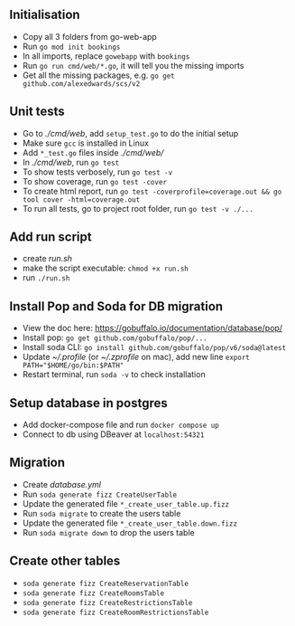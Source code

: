 ## Initialisation

- Copy all 3 folders from go-web-app
- Run `go mod init bookings`
- In all imports, replace `gowebapp` with `bookings`
- Run `go run cmd/web/*.go`, it will tell you the missing imports
- Get all the missing packages, e.g. `go get github.com/alexedwards/scs/v2`

## Unit tests

- Go to _./cmd/web_, add `setup_test.go` to do the initial setup
- Make sure `gcc` is installed in Linux
- Add `*_test.go` files inside _./cmd/web/_
- In _./cmd/web_, run `go test`
- To show tests verbosely, run `go test -v`
- To show coverage, run `go test -cover`
- To create html report, run `go test -coverprofile=coverage.out && go tool cover -html=coverage.out`
- To run all tests, go to project root folder, run `go test -v ./...`

## Add run script

- create _run.sh_
- make the script executable: `chmod +x run.sh`
- run `./run.sh`

## Install Pop and Soda for DB migration

- View the doc here: https://gobuffalo.io/documentation/database/pop/
- Install pop: `go get github.com/gobuffalo/pop/...`
- Install soda CLI: `go install github.com/gobuffalo/pop/v6/soda@latest`
- Update _~/.profile_ (or _~/.zprofile_ on mac), add new line `export PATH="$HOME/go/bin:$PATH"`
- Restart terminal, run `soda -v` to check installation

## Setup database in postgres

- Add docker-compose file and run `docker compose up`
- Connect to db using DBeaver at `localhost:54321`

## Migration

- Create _database.yml_
- Run `soda generate fizz CreateUserTable`
- Update the generated file `*_create_user_table.up.fizz`
- Run `soda migrate` to create the users table
- Update the generated file `*_create_user_table.down.fizz`
- Run `soda migrate down` to drop the users table

## Create other tables
- `soda generate fizz CreateReservationTable`
- `soda generate fizz CreateRoomsTable`
- `soda generate fizz CreateRestrictionsTable`
- `soda generate fizz CreateRoomRestrictionsTable`
